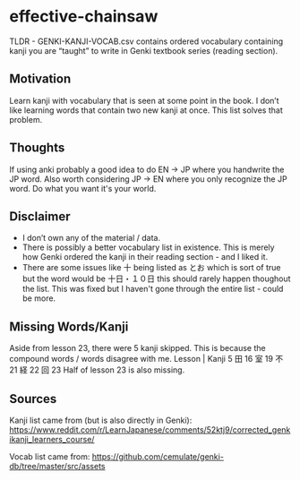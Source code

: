 # effective-chainsaw

TLDR - GENKI-KANJI-VOCAB.csv contains ordered vocabulary containing kanji you are “taught” to write in Genki textbook series (reading section).

## Motivation
Learn kanji with vocabulary that is seen at some point in the book. I don’t like learning words that contain two new kanji at once. This list solves that problem.

## Thoughts
If using anki probably a good idea to do EN -> JP where you handwrite the JP word. Also worth considering JP -> EN where you only recognize the JP word. Do what you want it's your world.

## Disclaimer
- I don’t own any of the material / data.
- There is possibly a better vocabulary list in existence. This is merely how Genki ordered the kanji in their reading section - and I liked it.
- There are some issues like 十 being listed as とお which is sort of true but the word would be 十日・１０日 this should rarely happen thoughout the list. This was fixed but I haven't gone through the entire list - could be more.

## Missing Words/Kanji
Aside from lesson 23, there were 5 kanji skipped. This is because the compound words / words disagree with me.
Lesson | Kanji
5   田
16	室
19	不
21	経
22	回
23  Half of lesson 23 is also missing.

## Sources
Kanji list came from (but is also directly in Genki):
https://www.reddit.com/r/LearnJapanese/comments/52ktj9/corrected_genkikanji_learners_course/

Vocab list came from:
https://github.com/cemulate/genki-db/tree/master/src/assets

